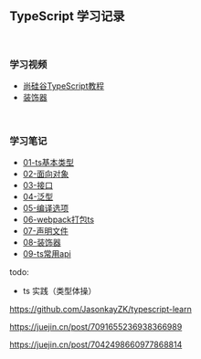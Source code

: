 ## **TypeScript 学习记录**
<br>

### 学习视频

- [尚硅谷TypeScript教程](https://www.bilibili.com/video/BV1Xy4y1v7S2?spm_id_from=333.337.search-card.all.click)
- [装饰器](https://www.bilibili.com/video/BV1UU4y1K7Np?p=17)

<br>

### 学习笔记

- [01-ts基本类型](./packages/01-basic-type/README.md)
- [02-面向对象](./packages/02-object/README.md)
- [03-接口](./packages/03-interface/README.md)
- [04-泛型](./packages/03-interface/README.md)
- [05-编译选项](./packages/05-compile/README.md)
- [06-webpack打包ts](./packages/06-webpack-ts/README.md)
- [07-声明文件](./packages/07-declare/README.md)
- [08-装饰器](./packages/08-decorator/README.md)
- [09-ts常用api](./packages/09-ts-api/README.md)

todo:
- ts 实践（类型体操）

https://github.com/JasonkayZK/typescript-learn

https://juejin.cn/post/7091655236938366989

https://juejin.cn/post/7042498660977868814



